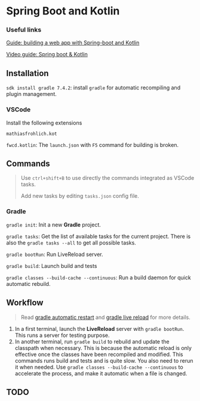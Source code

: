 # Spring Boot and Kotlin

### Useful links

[Guide: building a web app with Spring-boot and Kotlin](https://spring.io/guides/tutorials/spring-boot-kotlin/)

[Video guide: Spring boot &amp; Kotlin](https://www.youtube.com/playlist?list=PL6gx4Cwl9DGDPsneZWaOFg0H2wsundyGr)

## Installation

`sdk install gradle 7.4.2`: install `gradle` for automatic recompiling and plugin management.

### VSCode

Install the following extensions

`mathiasfrohlich.kot`

`fwcd.kotlin`: The `launch.json` with `F5` command for building is broken.

## Commands

> Use `ctrl+shift+B` to use directly the commands integrated as VSCode tasks.
>
> Add new tasks by editing `tasks.json` config file.

### Gradle

`gradle init`: Init a new **Gradle** project.

`gradle tasks`: Get the list of available tasks for the current project. There is also the `gradle tasks --all` to get all possible tasks.

`gradle bootRun`: Run LiveReload server.

`gradle build`: Launch build and tests

`gradle classes --build-cache --continuous`: Run a build daemon for quick automatic rebuild.

## Workflow

> Read [gradle automatic restart](https://docs.spring.io/spring-boot/docs/2.6.6/reference/htmlsingle/#using.devtools.restart) and [gradle live reload](https://docs.spring.io/spring-boot/docs/2.6.6/reference/htmlsingle/#using.devtools.livereload) for more details.

1. In a first terminal, launch the **LiveReload** server with `gradle bootRun`. This runs a server for testing purpose.
2. In another terminal, run `gradle build` to rebuild and update the classpath when necessary. This is because the automatic reload is only effective once the classes have been recompiled and modified. This commands runs build and tests and is quite slow. You also need to rerun it when needed. Use `gradle classes --build-cache --continuous` to accelerate the process, and make it automatic when a file is changed.

## TODO
